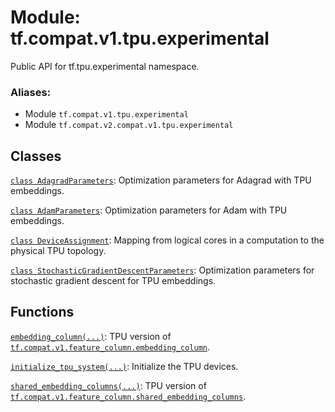 <div itemscope itemtype="http://developers.google.com/ReferenceObject">
<meta itemprop="name" content="tf.compat.v1.tpu.experimental" />
<meta itemprop="path" content="Stable" />
</div>

# Module: tf.compat.v1.tpu.experimental

Public API for tf.tpu.experimental namespace.

### Aliases:

* Module `tf.compat.v1.tpu.experimental`
* Module `tf.compat.v2.compat.v1.tpu.experimental`

<!-- Placeholder for "Used in" -->


## Classes

[`class AdagradParameters`](../../../../tf/tpu/experimental/AdagradParameters.md): Optimization parameters for Adagrad with TPU embeddings.

[`class AdamParameters`](../../../../tf/tpu/experimental/AdamParameters.md): Optimization parameters for Adam with TPU embeddings.

[`class DeviceAssignment`](../../../../tf/tpu/experimental/DeviceAssignment.md): Mapping from logical cores in a computation to the physical TPU topology.

[`class StochasticGradientDescentParameters`](../../../../tf/tpu/experimental/StochasticGradientDescentParameters.md): Optimization parameters for stochastic gradient descent for TPU embeddings.

## Functions

[`embedding_column(...)`](../../../../tf/tpu/experimental/embedding_column.md): TPU version of <a href="../../../../tf/feature_column/embedding_column.md"><code>tf.compat.v1.feature_column.embedding_column</code></a>.

[`initialize_tpu_system(...)`](../../../../tf/tpu/experimental/initialize_tpu_system.md): Initialize the TPU devices.

[`shared_embedding_columns(...)`](../../../../tf/tpu/experimental/shared_embedding_columns.md): TPU version of <a href="../../../../tf/feature_column/shared_embedding_columns.md"><code>tf.compat.v1.feature_column.shared_embedding_columns</code></a>.

